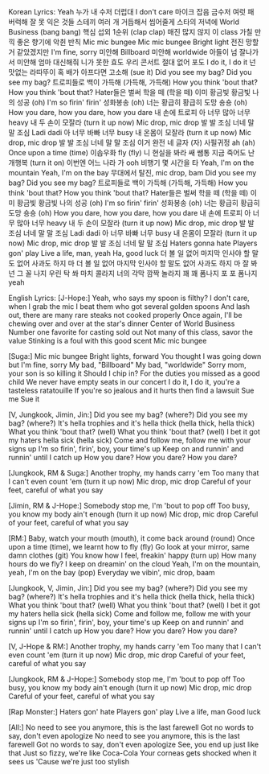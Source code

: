Korean Lyrics:
Yeah 누가 내 수저 더럽대
I don't care 마이크 잡음 금수저 여럿 패
버럭해 잘 못 익은 것들 스테끼 여러 개
거듭해서 씹어줄게 스타의 저녁에
World Business (bang bang) 핵심
섭외 1순위 (clap clap) 매진
많지 않지 이 class 가칠 만끽
좋은 향기에 악췬 반칙
Mic mic bungee
Mic mic bungee
Bright light 전진
망할 거 같았겠지만 I'm fine, sorry
미안해 Billboard
미안해 worldwide
아들이 넘 잘나가서 미안해 엄마
대신해줘 니가 못한 효도
우리 콘서트 절대 없어 포도
I do it, I do it 넌 맛없는 라따뚜이
혹 배가 아프다면 고소해 (sue it)
Did you see my bag?
Did you see my bag?
트로피들로 백이 가득해 (가득해, 가득해)
How you think 'bout that?
How you think 'bout that?
Hater들은 벌써 학을 떼 (학을 떼)
이미 황금빛 황금빛 나의 성공 (oh)
I'm so firin' firin' 성화봉송 (oh)
너는 황급히 황급히 도망 숑숑 (oh)
How you dare, how you dare, how you dare
내 손에 트로피 아 너무 많아
너무 heavy 내 두 손이 모잘라 (turn it up now)
Mic drop, mic drop
발 발 조심
너네 말 말 조심
Ladi dadi 아 너무 바빠
너무 busy 내 온몸이 모잘라 (turn it up now)
Mic drop, mic drop
발 발 조심
너네 말 말 조심
이거 완전 네 글자 (자)
사필귀정 ah (ah)
Once upon a time (time)
이솝우화 fly (fly)
니 현실을 봐라 쌔 쌤통
지금 죽어도 난 개행복 (turn it on)
이번엔 어느 나라 가 ooh
비행기 몇 시간을 타
Yeah, I'm on the mountain
Yeah, I'm on the bay
무대에서 탈진, mic drop, bam
Did you see my bag?
Did you see my bag?
트로피들로 백이 가득해 (가득해, 가득해)
How you think 'bout that?
How you think 'bout that?
Hater들은 벌써 학을 떼 (학을 떼)
이미 황금빛 황금빛 나의 성공 (oh)
I'm so firin' firin' 성화봉송 (oh)
너는 황급히 황급히 도망 숑숑 (oh)
How you dare, how you dare, how you dare
내 손에 트로피 아 너무 많아
너무 heavy 내 두 손이 모잘라 (turn it up now)
Mic drop, mic drop
발 발 조심
너네 말 말 조심
Ladi dadi 아 너무 바빠
너무 busy 내 온몸이 모잘라 (turn it up now)
Mic drop, mic drop
발 발 조심
너네 말 말 조심
Haters gonna hate
Players gon' play
Live a life, man, yeah
Ha, good luck
더 볼 일 없어 마지막 인사야
할 말도 없어 사과도 하지 마
더 볼 일 없어 마지막 인사야
할 말도 없어 사과도 하지 마
잘 봐 넌 그 꼴 나지
우린 탁 쏴 마치 콜라지
너의 각막 깜짝 놀라지
꽤 꽤 폼나지 포 포 폼나지 yeah






English Lyrics:
[J-Hope:]
Yeah, who says my spoon is filthy?
I don't care, when I grab the mic I beat them who got several golden spoons
And lash out, there are many rare steaks not cooked properly
Once again, I'll be chewing over and over at the star's dinner
Center of World Business
Number one favorite for casting sold out
Not many of this class, savor the value
Stinking is a foul with this good scent
Mic mic bungee

[Suga:]
Mic mic bungee
Bright lights, forward
You thought I was going down but I'm fine, sorry
My bad, "Billboard"
My bad, "worldwide"
Sorry mom, your son is so killing it
Should I chip in? For the duties you missed as a good child
We never have empty seats in our concert
I do it, I do it, you're a tasteless ratatouille
If you're so jealous and it hurts then find a lawsuit
Sue me
Sue it

[V, Jungkook, Jimin, Jin:]
Did you see my bag? (where?) Did you see my bag? (where?)
It's hella trophies and it's hella thick (hella thick, hella thick)
What you think 'bout that? (well) What you think 'bout that? (well)
I bet it got my haters hella sick (hella sick)
Come and follow me, follow me with your signs up
I'm so firin', firin', boy, your time's up
Keep on and runnin' and runnin' until I catch up
How you dare? How you dare? How you dare?

[Jungkook, RM & Suga:]
Another trophy, my hands carry 'em
Too many that I can't even count 'em (turn it up now)
Mic drop, mic drop
Careful of your feet, careful of what you say

[Jimin, RM & J-Hope:]
Somebody stop me, I'm 'bout to pop off
Too busy, you know my body ain't enough (turn it up now)
Mic drop, mic drop
Careful of your feet, careful of what you say

[RM:]
Baby, watch your mouth (mouth), it come back around (round)
Once upon a time (time), we learnt how to fly (fly)
Go look at your mirror, same damn clothes (git)
You know how I feel, freakin' happy (turn up)
How many hours do we fly?
I keep on dreamin' on the cloud
Yeah, I'm on the mountain, yeah, I'm on the bay (pop)
Everyday we vibin', mic drop, baam

[Jungkook, V, Jimin, Jin:]
Did you see my bag? (where?) Did you see my bag? (where?)
It's hella trophies and it's hella thick (hella thick, hella thick)
What you think 'bout that? (well) What you think 'bout that? (well)
I bet it got my haters hella sick (hella sick)
Come and follow me, follow me with your signs up
I'm so firin', firin', boy, your time's up
Keep on and runnin' and runnin' until I catch up
How you dare? How you dare? How you dare?

[V, J-Hope & RM:]
Another trophy, my hands carry 'em
Too many that I can't even count 'em (turn it up now)
Mic drop, mic drop
Careful of your feet, careful of what you say

[Jungkook, RM & J-Hope:]
Somebody stop me, I'm 'bout to pop off
Too busy, you know my body ain't enough (turn it up now)
Mic drop, mic drop
Careful of your feet, careful of what you say

[Rap Monster:]
Haters gon' hate
Players gon' play
Live a life, man
Good luck

[All:]
No need to see you anymore, this is the last farewell
Got no words to say, don't even apologize
No need to see you anymore, this is the last farewell
Got no words to say, don't even apologize
See, you end up just like that
Just so fizzy, we're like Coca-Cola
Your corneas gets shocked when it sees us
'Cause we're just too stylish
